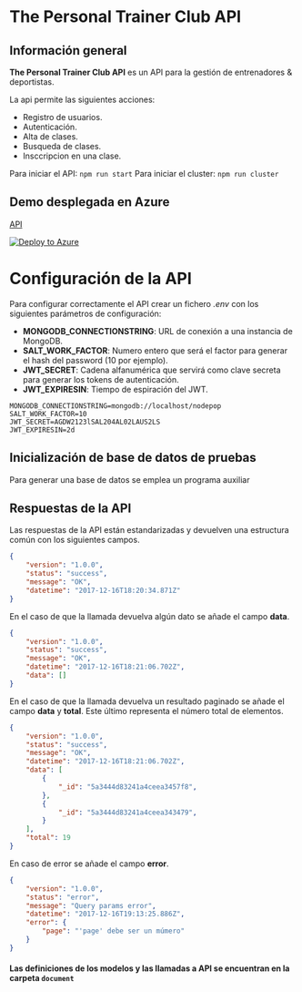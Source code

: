 # The Personal Trainer Club API

## Información general

**The Personal Trainer Club API** es un API para la gestión de entrenadores & deportistas.

La api permite las siguientes acciones:

- Registro de usuarios.
- Autenticación.
- Alta de clases.
- Busqueda de clases.
- Insccripcion en una clase.

Para iniciar el API: `npm run start`
Para iniciar el cluster: `npm run cluster`

## Demo desplegada en Azure

[API](https://thepersonaltrainerclubapi.azurewebsites.net)

[![Deploy to Azure](http://azuredeploy.net/deploybutton.png)](https://azuredeploy.net/)

# Configuración de la API

Para configurar correctamente el API crear un fichero *.env* con los siguientes parámetros de configuración:
- **MONGODB_CONNECTIONSTRING**: URL de conexión a una instancia de MongoDB.
- **SALT_WORK_FACTOR**: Numero entero que será el factor para generar el hash del password (10 por ejemplo).
- **JWT_SECRET**: Cadena alfanumérica que servirá como clave secreta para generar los tokens de autenticación.
- **JWT_EXPIRESIN**: Tiempo de espiración del JWT.
```
MONGODB_CONNECTIONSTRING=mongodb://localhost/nodepop
SALT_WORK_FACTOR=10
JWT_SECRET=AGDW2123lSAL204AL02LAUS2LS
JWT_EXPIRESIN=2d
```
## Inicialización de base de datos de pruebas

Para generar una base de datos se emplea un programa auxiliar

## Respuestas de la API

Las respuestas de la API están estandarizadas y devuelven una estructura común con los siguientes campos.
```json
{
    "version": "1.0.0",
    "status": "success",
    "message": "OK",
    "datetime": "2017-12-16T18:20:34.871Z"
}
```
En el caso de que la llamada devuelva algún dato se añade el campo **data**.

```json
{
    "version": "1.0.0",
    "status": "success",
    "message": "OK",
    "datetime": "2017-12-16T18:21:06.702Z",
    "data": []
}
```
En el caso de que la llamada devuelva un resultado paginado se añade el campo **data** y **total**. Este último representa el número total de elementos.
```json
{
    "version": "1.0.0",
    "status": "success",
    "message": "OK",
    "datetime": "2017-12-16T18:21:06.702Z",
    "data": [
        {
            "_id": "5a3444d83241a4ceea3457f8",
        },
        {
            "_id": "5a3444d83241a4ceea343479",
        }
    ],
    "total": 19
}
```
En caso de error se añade el campo **error**.

```json
{
    "version": "1.0.0",
    "status": "error",
    "message": "Query params error",
    "datetime": "2017-12-16T19:13:25.886Z",
    "error": {
        "page": "'page' debe ser un múmero"
    }
}
```

#### Las definiciones de los modelos y las llamadas a **API** se encuentran en la carpeta `document`